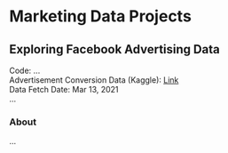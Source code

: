 # Marketing Data Projects


## Exploring Facebook Advertising Data
Code: ... \
Advertisement Conversion Data (Kaggle): [Link](https://www.kaggle.com/datasets/loveall/clicks-conversion-tracking) \
Data Fetch Date: Mar 13, 2021 \
...


### About
...




